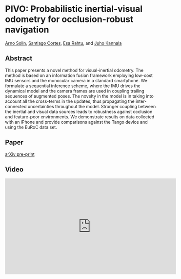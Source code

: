 # PIVO: Probabilistic inertial-visual odometry for occlusion-robust navigation

[Arno Solin](http://arno.solin.fi), [Santiago Cortes](), [Esa Rahtu](), and [Juho Kannala]()

## Abstract

This paper presents a novel method for visual-inertial odometry. The method is based on an information fusion framework employing low-cost IMU sensors and the monocular camera in a standard smartphone. We formulate a sequential inference scheme, where the IMU drives the dynamical model and the camera frames are used in coupling trailing sequences of augmented poses. The novelty in the model is in taking into account all the cross-terms in the updates, thus propagating the inter-connected uncertainties throughout the model. Stronger coupling between the inertial and visual data sources leads to robustness against occlusion and feature-poor environments. We demonstrate results on data collected with an iPhone and provide comparisons against the Tango device and using the EuRoC data set.

## Paper

[arXiv pre-print](https://arxiv.org/abs/1708.00894)

## Video

<iframe width="560" height="315" src="https://www.youtube.com/embed/suTx4FPcwbA" frameborder="0" gesture="media" allow="encrypted-media" allowfullscreen></iframe>

